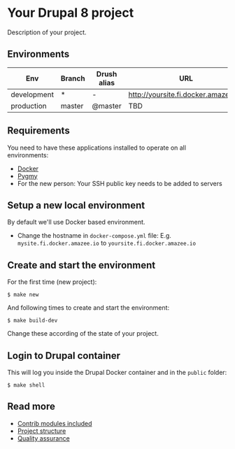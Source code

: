 # Your Drupal 8 project

Description of your project.

## Environments

Env | Branch | Drush alias | URL
--- | ------ | ----------- | ---
development | * | - | http://yoursite.fi.docker.amazee.io/
production | master | @master | TBD

## Requirements

You need to have these applications installed to operate on all environments:

- [Docker](https://github.com/druidfi/guidelines/blob/master/docs/docker.md)
- [Pygmy](https://github.com/druidfi/guidelines/blob/master/docs/pygmy.md)
- For the new person: Your SSH public key needs to be added to servers

## Setup a new local environment

By default we'll use Docker based environment.

- Change the hostname in `docker-compose.yml` file:
  E.g. `mysite.fi.docker.amazee.io` to `yoursite.fi.docker.amazee.io`

## Create and start the environment

For the first time (new project):

```
$ make new
```

And following times to create and start the environment:

```
$ make build-dev
```

Change these according of the state of your project.

## Login to Drupal container

This will log you inside the Drupal Docker container and in the `public` folder:

```
$ make shell
```

## Read more

- [Contrib modules included](https://github.com/druidfi/spell/blob/master/docs/contrib.md)
- [Project structure](https://github.com/druidfi/spell/blob/master/docs/structure.md)
- [Quality assurance](https://github.com/druidfi/spell/blob/master/docs/qa.md)
